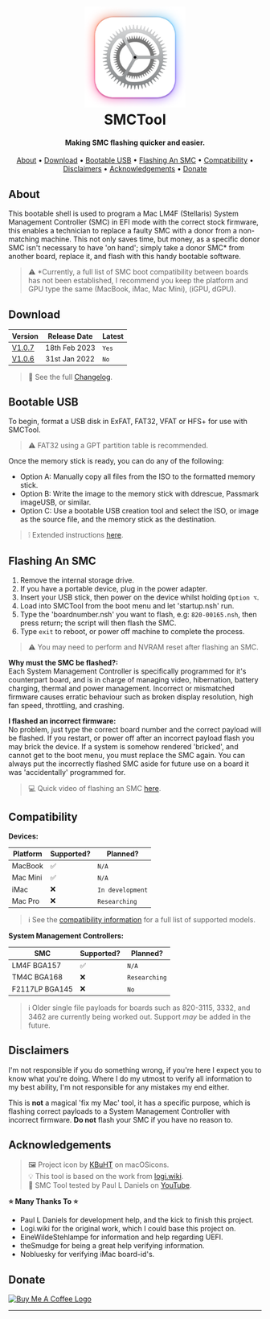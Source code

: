 
<h1 align="center">
<img width="200" src="resource/img/icon256.png" alt="SMCTool Logo">
<br>
SMCTool
</h1>

<h4 align="center">Making SMC flashing quicker and easier.</h4>

<p align="center">
  <a href="#about">About</a> •
  <a href="#download">Download</a> •
  <a href="#bootable-usb">Bootable USB</a> •
  <a href="#flashing-an-smc">Flashing An SMC</a> •
  <a href="#compatibility">Compatibility</a> •
  <a href="#disclaimers">Disclaimers</a> •
  <a href="#acknowledgements">Acknowledgements</a> •
  <a href="#donate">Donate</a>
</p>

## About

This bootable shell is used to program a Mac LM4F (Stellaris) System Management Controller (SMC) in EFI mode with the correct stock firmware, this enables a technician to replace a faulty SMC with a donor from a non-matching machine. This not only saves time, but money, as a specific donor SMC isn't necessary to have 'on hand'; simply take a donor SMC* from another board, replace it, and flash with this handy bootable software.

> ⚠ *Currently, a full list of SMC boot compatibility between boards has not been established, I recommend you keep the platform and GPU type the same (MacBook, iMac, Mac Mini), (iGPU, dGPU).

## Download

| Version| Release Date| Latest|
|--------|-------------|--------|
| [V1.0.7](https://github.com/MuertoGB/SMCTool/releases/tag/v1.0.7)| 18th Feb 2023   | `Yes`  |
| [V1.0.6](https://github.com/MuertoGB/SMCTool/releases/tag/v1.0.6)| 31st Jan 2022   | `No`  |

> 📔 See the full [Changelog](CHANGELOG.md).

## Bootable USB

To begin, format a USB disk in ExFAT, FAT32, VFAT or HFS+ for use with SMCTool.
> ⚠ FAT32 using a GPT partition table is recommended.

Once the memory stick is ready, you can do any of the following:
- Option A: Manually copy all files from the ISO to the formatted memory stick.
- Option B: Write the image to the memory stick with ddrescue, Passmark imageUSB, or similar.
- Option C: Use a bootable USB creation tool and select the ISO, or image as the source file, and the memory stick as the destination.

> ❕ Extended instructions [here](BOOTABLEUSB.md).

## Flashing An SMC

1. Remove the internal storage drive.
2. If you have a portable device, plug in the power adapter.
3. Insert your USB stick, then power on the device whilst holding `Option ⌥`.
4. Load into SMCTool from the boot menu and let 'startup.nsh' run.
5. Type the 'boardnumber.nsh' you want to flash, e.g: `820-00165.nsh`, then press return; the script will then flash the SMC.
6. Type `exit` to reboot, or power off machine to complete the process.

> ⚠ You may need to perform and NVRAM reset after flashing an SMC.

**Why must the SMC be flashed?:**\
Each System Management Controller is specifically programmed for it's counterpart board, and is in charge of managing video, hibernation, battery charging, thermal and power management. Incorrect or mismatched firmware causes erratic behaviour such as broken display resolution, high fan speed, throttling, and crashing.

**I flashed an incorrect firmware:**\
No problem, just type the correct board number and the correct payload will be flashed. If you restart, or power off after an incorrect payload flash you may brick the device. If a system is somehow rendered 'bricked', and cannot get to the boot menu, you must replace the SMC again. You can always put the incorrectly flashed SMC aside for future use on a board it was 'accidentally' programmed for.

> 💻 Quick video of flashing an SMC [here](https://www.youtube.com/watch?v=nUm30m3zNxI).

## Compatibility

**Devices:**

| Platform | Supported?  | Planned?|
|----------|-------------|--------|
| MacBook  | ✅         | `N/A`  |
| Mac Mini | ✅         | `N/A`  |
| iMac     | ❌         | `In development`|
| Mac Pro  | ❌         | `Researching`  |

> ℹ See the [compatibility information](COMPATIBILITY.md) for a full list of supported models.

**System Management Controllers:**

| SMC         | Supported?  | Planned?|
|----------------|-------------|---------|
| LM4F BGA157    | ✅          | `N/A`    |
| TM4C BGA168    | ❌         | `Researching`    |
| F2117LP BGA145 | ❌         | `No`    |

> ℹ Older single file payloads for boards such as 820-3115, 3332, and 3462 are currently being worked out. Support *may* be added in the future.

## Disclaimers

I'm not responsible if you do something wrong, if you're here I expect you to know what you're doing. Where I do my utmost to verify all information to my best ability, I'm not responsible for any mistakes my end either.

This is **not** a magical 'fix my Mac' tool, it has a specific purpose, which is flashing correct payloads to a System Management Controller with incorrect firmware. **Do not** flash your SMC if you have no reason to.

## Acknowledgements

> 🖼 Project icon by [KBuHT](https://macosicons.com/#/u/KBuHT) on macOSicons.\
> 💡 This tool is based on the work from  [logi.wiki](https://logi.wiki/index.php?title=SMC_flashing).\
>🎥 SMC Tool tested by Paul L Daniels on [YouTube](https://www.youtube.com/watch?v=q8LEh8C4iYo).

**⭐ Many Thanks To ⭐**
* Paul L Daniels for development help, and the kick to finish this project.
* Logi.wiki for the original work, which I could base this project on.
* EineWildeStehlampe for information and help regarding UEFI.
* theSmudge for being a great help verifying information.
* Nobluesky for verifying iMac board-id's.

## Donate

<a href="https://www.buymeacoffee.com/Muerto">
<img width="160" src="https://uc80e5ba3058c2d15b2a77972a8b.previews.dropboxusercontent.com/p/thumb/AB18JbfsN4REmFgvOrzwO3ooBl2K1VkxckN-h1H0qKcNhQDfIIROLC57mhfRHlNPZXBDEK7S3gHEnx6Uc35udaYsS-Mx66J6llYd_lSwfaIAntk3eynVXJNhd5nRHFDI1ncBuDVpVbrtKeQZlP2WPhejwCDH99YAFH8xcPef9q2d37EBjVV9-cK4cGUd7KmXCfa81wP6tXXV8r7-f_5L1c6tgs9HxLgqaDlAPXG8BcM9B6NRFdxlOsLGvYh9ESFE7fMb7dTrOu7PgsBsVrrIfTOxL8akUj2QiSGMJiZNXJrYrsW7mjKu_qQ-7Z-mhlZ2ZtY-FApmMFhfQrWj17D7hiXCemMdb_SaZCbaHBucMaJZ5Y1OPY3a6XlAxUCNJXSrFoI/p.png" alt="Buy Me A Coffee Logo">
</a>

---
